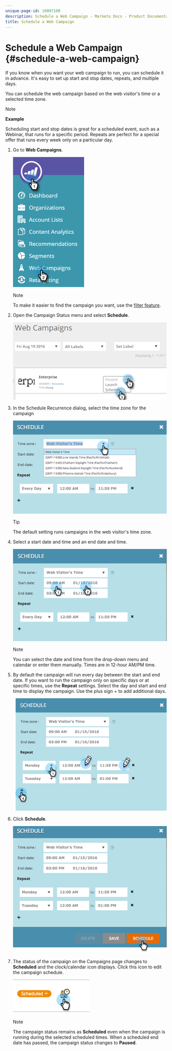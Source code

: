 ```yaml
---
unique-page-id: 10097100
description: Schedule a Web Campaign - Marketo Docs - Product Documentation
title: Schedule a Web Campaign
---
```


# Schedule a Web Campaign {#schedule-a-web-campaign}

If you know when you want your web campaign to run, you can schedule it in advance. It's easy to set up start and stop dates, repeats, and multiple days.

You can schedule the web campaign based on the web visitor's time or a selected time zone.

>[!NOTE]
>
>**Example**
>
>Scheduling start and stop dates is great for a scheduled event, such as a Webinar, that runs for a specific period. Repeats are perfect for a special offer that runs every week only on a particular day.

1. Go to **Web Campaigns**.

   ![](assets/image2016-8-18-16-3a38-3a47.png)

   >[!NOTE]
   >
   >To make it easier to find the campaign you want, use the [filter feature](/help/marketo/product-docs/web-personalization/working-with-web-campaigns/filter-web-campaigns.md).

1. Open the Campaign Status menu and select **Schedule**.

   ![](assets/image2016-8-18-16-3a41-3a45.png)

1. In the Schedule Recurrence dialog, select the time zone for the campaign

   ![](assets/image2016-1-14-8-3a14-3a20.png)

   >[!TIP]
   >
   >The default setting runs campaigns in the web visitor's time zone.

1. Select a start date and time and an end date and time.

   ![](assets/image2016-1-14-8-3a16-3a12.png)

   >[!NOTE]
   >
   >You can select the date and time from the drop-down menu and calendar or enter them manually. Times are in 12-hour AM/PM time.

1. By default the campaign will run every day between the start and end date. If you want to run the campaign only on specific days or at specific times, use the **Repeat** settings. Select the day and start and end time to display the campaign. Use the plus sign + to add additional days.

   ![](assets/image2016-1-14-8-3a19-3a37.png)

1. Click **Schedule**.

   ![](assets/image2016-1-14-8-3a27-3a55.png)

1. The status of the campaign on the Campaigns page changes to **Scheduled** and the clock/calendar icon displays. Click this icon to edit the campaign schedule.

   ![](assets/image2016-1-14-8-3a27-3a32.png)

   >[!NOTE]
   >
   >The campaign status remains as **Scheduled** even when the campaign is running during the selected scheduled times. When a scheduled end date has passed, the campaign status changes to **Paused**.
